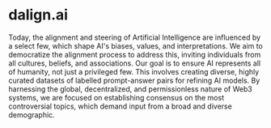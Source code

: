 # dalign.ai

Today, the alignment and steering of Artificial Intelligence are influenced by a select few, which shape AI's biases, values, and interpretations. We aim to democratize the alignment process to address this, inviting individuals from all cultures, beliefs, and associations. Our goal is to ensure AI represents all of humanity, not just a privileged few. This involves creating diverse, highly curated datasets of labelled prompt-answer pairs for refining AI models. By harnessing the global, decentralized, and permissionless nature of Web3 systems, we are focused on establishing consensus on the most controversial topics, which demand input from a broad and diverse demographic.
